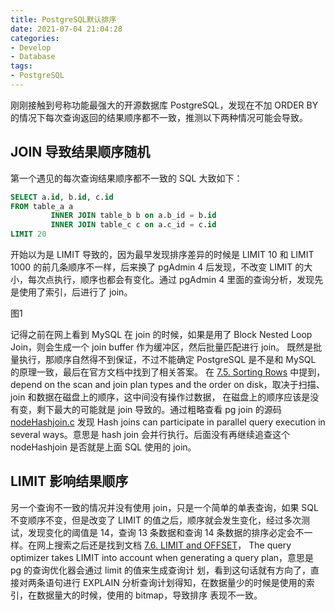 ```yaml
---
title: PostgreSQL默认排序
date: 2021-07-04 21:04:28
categories:
- Develop
- Database
tags:
- PostgreSQL
---
```


刚刚接触到号称功能最强大的开源数据库 PostgreSQL，发现在不加 ORDER BY 的情况下每次查询返回的结果顺序都不一致，推测以下两种情况可能会导致。

<!--more-->

## JOIN 导致结果顺序随机
第一个遇见的每次查询结果顺序都不一致的 SQL 大致如下：
```SQL
SELECT a.id, b.id, c.id
FROM table_a a
         INNER JOIN table_b b on a.b_id = b.id
         INNER JOIN table_c c on a.c_id = c.id
LIMIT 20
```

开始以为是 LIMIT 导致的，因为最早发现排序差异的时候是 LIMIT 10 和 LIMIT 1000 的前几条顺序不一样，后来换了 pgAdmin 4 后发现，不改变 LIMIT 
的大小，每次点执行，顺序也都会有变化。通过 pgAdmin 4 里面的查询分析，发现先是使用了索引，后进行了 join。

图1

记得之前在网上看到 MySQL 在 join 的时候，如果是用了 Block Nested Loop Join，则会生成一个 join buffer 作为缓冲区，然后批量匹配进行 join。
既然是批量执行，那顺序自然得不到保证，不过不能确定 PostgreSQL 是不是和 MySQL 的原理一致，最后在官方文档中找到了相关答案。
在 [7.5. Sorting Rows](https://www.postgresql.org/docs/current/queries-order.html#:~:text=The%20actual%20order%20in%20that%20case%20will%20depend%20on%20the%20scan%20and%20join%20plan%20types%20and%20the%20order%20on%20disk%2C%20but%20it%20must%20not%20be%20relied%20on.) 
中提到，depend on the scan and join plan types and the order on disk，取决于扫描、join 和数据在磁盘上的顺序，这中间没有操作过数据，
在磁盘上的顺序应该是没有变，剩下最大的可能就是 join 导致的。通过粗略查看 pg join 的源码 [nodeHashjoin.c](https://doxygen.postgresql.org/nodeHashjoin_8c_source.html) 
发现 Hash joins can participate in parallel query execution in several ways。意思是 hash join 会并行执行。后面没有再继续追查这个 
nodeHashjoin 是否就是上面 SQL 使用的 join。

## LIMIT 影响结果顺序
另一个查询不一致的情况并没有使用 join，只是一个简单的单表查询，如果 SQL 不变顺序不变，但是改变了 LIMIT 的值之后，顺序就会发生变化，经过多次测
试，发现变化的阈值是 14，查询 13 条数据和查询 14 条数据的排序必定会不一样。在网上搜索之后还是找到文档 [7.6. LIMIT and OFFSET](https://www.postgresql.org/docs/8.1/queries-limit.html#:~:text=The%20query%20optimizer%20takes%20LIMIT%20into%20account%20when%20generating%20a%20query%20plan)，
The query optimizer takes LIMIT into account when generating a query plan，意思是 pg 的查询优化器会通过 limit 的值来生成查询计
划，看到这句话就有方向了，直接对两条语句进行 EXPLAIN 分析查询计划得知，在数据量少的时候是使用的索引，在数据量大的时候，使用的 bitmap，导致排序
表现不一致。